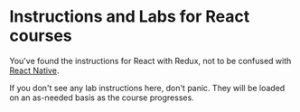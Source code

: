 # Instructions and Labs for React courses

You've found the instructions for React with Redux, not to be confused with [React Native](https://github.com/rapPayne/react-redux-labs/tree/master/instructions/React%20Native).

If you don't see any lab instructions here, don't panic. They will be loaded on an as-needed basis as the course progresses.